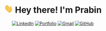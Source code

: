 <div align="center">
  
# <img src="https://raw.githubusercontent.com/ABSphreak/ABSphreak/master/gifs/Hi.gif" width="30px"> Hey there! I'm Prabin


<div align="center">

[![LinkedIn](https://img.shields.io/badge/LinkedIn-0077B5?style=for-the-badge&logo=linkedin&logoColor=white&labelColor=0077B5)](https://www.linkedin.com/in/prabin-bhandari-a533881a5)
[![Portfolio](https://img.shields.io/badge/Portfolio-FF5722?style=for-the-badge&logo=firefox&logoColor=white&labelColor=FF5722)](https://prabinb.com.np/?i=1)
[![Gmail](https://img.shields.io/badge/Gmail-D14836?style=for-the-badge&logo=gmail&logoColor=white&labelColor=D14836)](mailto:bhandariprabin84@gmail.com)
[![GitHub](https://img.shields.io/badge/GitHub-100000?style=for-the-badge&logo=github&logoColor=white&labelColor=100000)](https://github.com/prabinbessie)

</div>
